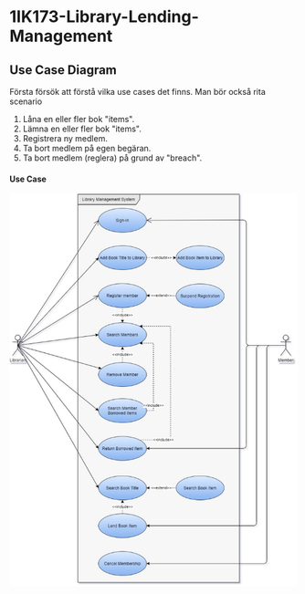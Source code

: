 # 1IK173-Library-Lending-Management
## Use Case Diagram
Första försök att förstå vilka use cases det finns.
Man bör också rita scenario
1. Låna en eller fler bok "items".
1. Lämna en eller fler bok "items".
1. Registrera ny medlem.
1. Ta bort medlem på egen begäran.
1. Ta bort medlem (reglera) på grund av "breach".

#### Use Case
![GitHub Logo](.documentation/UseCases.jpg)
